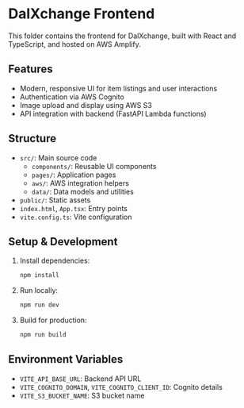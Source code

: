 # DalXchange Frontend

This folder contains the frontend for DalXchange, built with React and TypeScript, and hosted on AWS Amplify.

## Features

- Modern, responsive UI for item listings and user interactions
- Authentication via AWS Cognito
- Image upload and display using AWS S3
- API integration with backend (FastAPI Lambda functions)

## Structure

- `src/`: Main source code
  - `components/`: Reusable UI components
  - `pages/`: Application pages
  - `aws/`: AWS integration helpers
  - `data/`: Data models and utilities
- `public/`: Static assets
- `index.html`, `App.tsx`: Entry points
- `vite.config.ts`: Vite configuration

## Setup & Development

1. Install dependencies:
   ```bash
   npm install
   ```
2. Run locally:
   ```bash
   npm run dev
   ```
3. Build for production:
   ```bash
   npm run build
   ```

## Environment Variables

- `VITE_API_BASE_URL`: Backend API URL
- `VITE_COGNITO_DOMAIN`, `VITE_COGNITO_CLIENT_ID`: Cognito details
- `VITE_S3_BUCKET_NAME`: S3 bucket name
